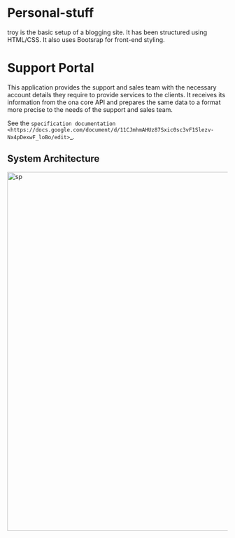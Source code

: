 # Personal-stuff

  
troy is the basic setup of a blogging site. It has been structured using HTML/CSS.  It also uses Bootsrap for front-end styling.

Support Portal
=================

This application provides the support and sales team with the necessary account details they require to provide services to the clients. It receives its information from the ona core API and prepares the same data to a format more precise to the needs of the support and sales team.

See the `specification documentation <https://docs.google.com/document/d/11CJmhmAHUz87Sxic0sc3vF1Slezv-Nx4pDexwF_loBo/edit>`_.

System Architecture
-------------------
<img width="821" alt="sp" src="https://user-images.githubusercontent.com/11174326/53240276-5da85380-36af-11e9-8f82-183a9744d65d.png">

